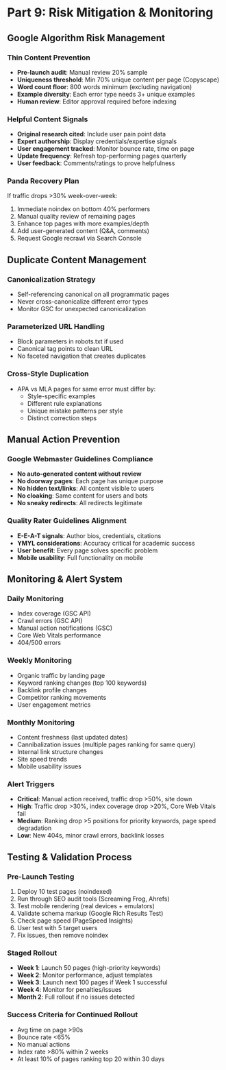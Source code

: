 # Part 9: Risk Mitigation & Monitoring

## Google Algorithm Risk Management

### Thin Content Prevention
- **Pre-launch audit**: Manual review 20% sample
- **Uniqueness threshold**: Min 70% unique content per page (Copyscape)
- **Word count floor**: 800 words minimum (excluding navigation)
- **Example diversity**: Each error type needs 3+ unique examples
- **Human review**: Editor approval required before indexing

### Helpful Content Signals
- **Original research cited**: Include user pain point data
- **Expert authorship**: Display credentials/expertise signals
- **User engagement tracked**: Monitor bounce rate, time on page
- **Update frequency**: Refresh top-performing pages quarterly
- **User feedback**: Comments/ratings to prove helpfulness

### Panda Recovery Plan
If traffic drops >30% week-over-week:
1. Immediate noindex on bottom 40% performers
2. Manual quality review of remaining pages
3. Enhance top pages with more examples/depth
4. Add user-generated content (Q&A, comments)
5. Request Google recrawl via Search Console

## Duplicate Content Management

### Canonicalization Strategy
- Self-referencing canonical on all programmatic pages
- Never cross-canonicalize different error types
- Monitor GSC for unexpected canonicalization

### Parameterized URL Handling
- Block parameters in robots.txt if used
- Canonical tag points to clean URL
- No faceted navigation that creates duplicates

### Cross-Style Duplication
- APA vs MLA pages for same error must differ by:
  - Style-specific examples
  - Different rule explanations
  - Unique mistake patterns per style
  - Distinct correction steps

## Manual Action Prevention

### Google Webmaster Guidelines Compliance
- **No auto-generated content without review**
- **No doorway pages**: Each page has unique purpose
- **No hidden text/links**: All content visible to users
- **No cloaking**: Same content for users and bots
- **No sneaky redirects**: All redirects legitimate

### Quality Rater Guidelines Alignment
- **E-E-A-T signals**: Author bios, credentials, citations
- **YMYL considerations**: Accuracy critical for academic success
- **User benefit**: Every page solves specific problem
- **Mobile usability**: Full functionality on mobile

## Monitoring & Alert System

### Daily Monitoring
- Index coverage (GSC API)
- Crawl errors (GSC API)
- Manual action notifications (GSC)
- Core Web Vitals performance
- 404/500 errors

### Weekly Monitoring
- Organic traffic by landing page
- Keyword ranking changes (top 100 keywords)
- Backlink profile changes
- Competitor ranking movements
- User engagement metrics

### Monthly Monitoring
- Content freshness (last updated dates)
- Cannibalization issues (multiple pages ranking for same query)
- Internal link structure changes
- Site speed trends
- Mobile usability issues

### Alert Triggers
- **Critical**: Manual action received, traffic drop >50%, site down
- **High**: Traffic drop >30%, index coverage drop >20%, Core Web Vitals fail
- **Medium**: Ranking drop >5 positions for priority keywords, page speed degradation
- **Low**: New 404s, minor crawl errors, backlink losses

## Testing & Validation Process

### Pre-Launch Testing
1. Deploy 10 test pages (noindexed)
2. Run through SEO audit tools (Screaming Frog, Ahrefs)
3. Test mobile rendering (real devices + emulators)
4. Validate schema markup (Google Rich Results Test)
5. Check page speed (PageSpeed Insights)
6. User test with 5 target users
7. Fix issues, then remove noindex

### Staged Rollout
- **Week 1**: Launch 50 pages (high-priority keywords)
- **Week 2**: Monitor performance, adjust templates
- **Week 3**: Launch next 100 pages if Week 1 successful
- **Week 4**: Monitor for penalties/issues
- **Month 2**: Full rollout if no issues detected

### Success Criteria for Continued Rollout
- Avg time on page >90s
- Bounce rate <65%
- No manual actions
- Index rate >80% within 2 weeks
- At least 10% of pages ranking top 20 within 30 days